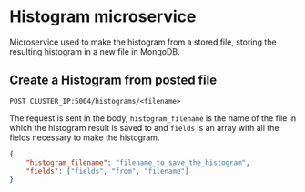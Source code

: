 # Histogram microservice
Microservice used to make the histogram from a stored file, storing the resulting histogram in a new file in MongoDB.

## Create a Histogram from posted file
`POST CLUSTER_IP:5004/histograms/<filename>`

The request is sent in the body, `histogram_filename` is the name of the file in which the histogram result is saved to and `fields` is an array with all the fields necessary to make the histogram.

```json
{
    "histogram_filename": "filename_to_save_the_histogram",
    "fields": ["fields", "from", "filename"]
}
```
